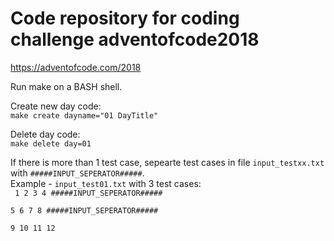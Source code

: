 # Code repository for coding challenge adventofcode2018  
https://adventofcode.com/2018

Run make on a BASH shell.  
  
Create new day code:  
<code>make create dayname="01 DayTitle"</code>  
  
Delete day code:  
<code>make delete day=01</code>    
  
If there is more than 1 test case, sepearte test cases in file <code>input_testxx.txt</code> with <code>#####INPUT_SEPERATOR#####</code>.  
Example - <code>input_test01.txt</code> with 3 test cases:  
<code>
1 2
3 4
#####INPUT_SEPERATOR#####  
5 6
7 8
#####INPUT_SEPERATOR#####  
9 10
11 12
</code>
